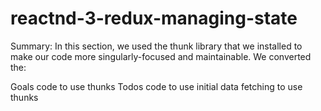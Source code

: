 # reactnd-3-redux-managing-state

Summary:
In this section, we used the thunk library that we installed to make our code more singularly-focused and maintainable. We converted the:

Goals code to use thunks
Todos code to use
initial data fetching to use thunks